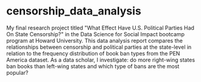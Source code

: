 # censorship_data_analysis
My final research project titled "What Effect Have U.S. Political Parties Had On State Censorship?" in the Data Science for Social Impact bootcamp program at Howard University. This data analysis report compares the relationships between censorship and political parties at the state-level in relation to the frequency distribution of book ban types from the PEN America dataset. As a data scholar, I investigate: do more right-wing states ban books than left-wing states and which type of bans are the most popular?

